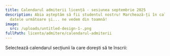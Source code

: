 ```yaml
---
title: Calendarul admiterii licență - sesiunea septembrie 2025
description: Abia așteptăm să fii studentul nostru! Marchează-ți în calendar
  datele următoare și... ne vedem din toamnă!
image:
  src: /uploads/untitled-design-1-.png
fullPath: licenta/admitere/calendarul-admiterii
---
```

Selectează calendarul secțiunii la care dorești să te înscrii:

<Attachment label="Calendar pentru secțiunea 6 de la Facultatea de Automatică și Calculatoare, domeniile Calculatoare și Tehnologia Informației și Ingineria Sistemelor" internal="licenta/admitere/calendarul-admiterii/calendarul-admiterii-licenta-sectiunea-6l"></Attachment>

<Attachment label="Calendar pentru secțiunea 12 de la Facultatea de Automatică și Calculatoare, Informatică" internal="licenta/admitere/calendarul-admiterii/calendarul-admiterii-licenta-sectiunea-10l"></Attachment>

<Attachment label="Calendar pentru secțiunea 10 de la Facultatea de Automatică și Calculatoare, Informatică la distanță" internal="licenta/admitere/calendarul-admiterii/calendarul-admiterii-licenta-sectiunea-10dl-id"></Attachment>